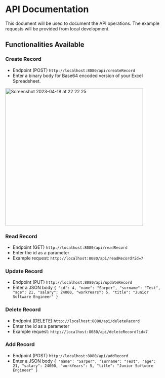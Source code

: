 # API Documentation

This document will be used to document the API operations. The example requests will be provided from local development.


## Functionalities Available
### Create Record
- Endpoint (POST)
 ``http://localhost:8080/api/createRecord``
- Enter a binary body for Base64 encoded version of your Excel Spreadsheet.
<img width="435" alt="Screenshot 2023-04-18 at 22 22 25" src="https://user-images.githubusercontent.com/60585707/232883280-ea4a94e0-f602-4a29-88f1-52026eaac151.png">

### Read Record
- Endpoint (GET)
 ``http://localhost:8080/api/readRecord``
- Enter the id as a parameter
- Example request:  ``http://localhost:8080/api/readRecord?id=7``

### Update Record
- Endpoint (PUT)
 ``http://localhost:8080/api/updateRecord``
- Enter a JSON body ``{
    "id": 4,
    "name": "Sarper",
    "surname": "Test",
    "age": 21,
    "salary": 24000,
    "workYears": 5,
    "title": "Junior Software Engineer"
}``

### Delete Record
- Endpoint (DELETE)
 ``http://localhost:8080/api/deleteRecord``
- Enter the id as a parameter
- Example request:  ``http://localhost:8080/api/deleteRecord?id=7``

### Add Record
- Endpoint (POST)
 ``http://localhost:8080/api/addRecord``
- Enter a JSON body ``{
    "name": "Sarper",
    "surname": "Test",
    "age": 21,
    "salary": 24000,
    "workYears": 5,
    "title": "Junior Software Engineer"
}``
